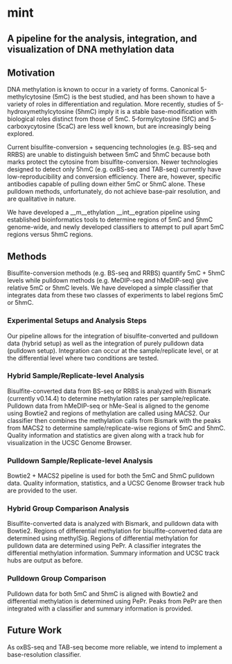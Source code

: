 # mint
## A pipeline for the analysis, integration, and visualization of DNA methylation data

## Motivation
DNA methylation is known to occur in a variety of forms. Canonical 5-methylcytosine (5mC) is the best studied, and has been shown to have a variety of roles in differentiation and regulation. More recently, studies of 5-hydroxymethylcytosine (5hmC) imply it is a stable base-modification with biological roles distinct from those of 5mC. 5‐formylcytosine (5fC) and 5‐carboxycytosine (5caC) are less well known, but are increasingly being explored.

Current bisulfite-conversion + sequencing technologies (e.g. BS-seq and RRBS) are unable to distinguish between 5mC and 5hmC because both marks protect the cytosine from bisulfite-conversion. Newer technologies designed to detect only 5hmC (e.g. oxBS-seq and TAB-seq) currently have low-reproducibility and conversion efficiency. There are, however, specific antibodies capable of pulling down either 5mC or 5hmC alone. These pulldown methods, unfortunately, do not achieve base-pair resolution, and are qualitative in nature.

We have developed a __m__ethylation __int__egration pipeline using established bioinformatics tools to determine regions of 5mC and 5hmC genome-wide, and newly developed classifiers to attempt to pull apart 5mC regions versus 5hmC regions.

## Methods
Bisulfite-conversion methods (e.g. BS-seq and RRBS) quantify 5mC + 5hmC levels while pulldown methods (e.g. MeDIP-seq and hMeDIP-seq) give relative 5mC or 5hmC levels. We have developed a simple classifier that integrates data from these two classes of experiments to label regions 5mC or 5hmC.

### Experimental Setups and Analysis Steps
Our pipeline allows for the integration of bisulfite-converted and pulldown data (hybrid setup) as well as the integration of purely pulldown data (pulldown setup). Integration can occur at the sample/replicate level, or at the differential level where two conditions are tested.

### Hybrid Sample/Replicate-level Analysis
Bisulfite-converted data from BS-seq or RRBS is analyzed with Bismark (currently v0.14.4) to determine methylation rates per sample/replicate. Pulldown data from hMeDIP-seq or hMe-Seal is aligned to the genome using Bowtie2 and regions of methylation are called using MACS2. Our classifier then combines the methylation calls from Bismark with the peaks from MACS2 to determine sample/replicate-wise regions of 5mC and 5hmC. Quality information and statistics are given along with a track hub for visualization in the UCSC Genome Browser.

### Pulldown Sample/Replicate-level Analysis
Bowtie2 + MACS2 pipeline is used for both the 5mC and 5hmC pulldown data. Quality information, statistics, and a UCSC Genome Browser track hub are provided to the user.

### Hybrid Group Comparison Analysis
Bisulfite-converted data is analyzed with Bismark, and pulldown data with Bowtie2. Regions of differential methylation for bisulfite-converted data are determined using methylSig. Regions of differential methylation for pulldown data are determined using PePr. A classifier integrates the differential methylation information. Summary information and UCSC track hubs are output as before.

### Pulldown Group Comparison
Pulldown data for both 5mC and 5hmC is aligned with Bowtie2 and differential methylation is determined using PePr. Peaks from PePr are then integrated with a classifier and summary information is provided.

## Future Work
As oxBS-seq and TAB-seq become more reliable, we intend to implement a base-resolution classifier.
